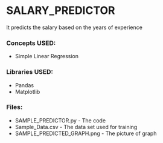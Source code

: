 # SALARY_PREDICTOR
It predicts the salary based on the years of experience

### Concepts USED:
* Simple Linear Regression

### Libraries USED:
* Pandas
* Matplotlib

### Files:
* SAMPLE_PREDICTOR.py - The code
* Sample_Data.csv - The data set used for training
* SAMPLE_PREDICTED_GRAPH.png - The picture of graph
